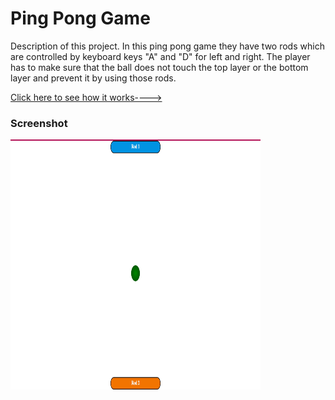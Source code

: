 <h1> Ping Pong Game </h1>
<p>Description of this project. In this ping pong game they have two rods which are controlled by keyboard keys "A" and "D" for left and right. The player has to make sure that the ball does not touch the top layer or the bottom layer and prevent it by using those rods.</p>
<a href="https://gregarious-fairy-cb99b4.netlify.app/">Click here to see how it works----></a>
<h3>Screenshot</h3>
<img src="Screenshot.png" width="400px" height="400px">
